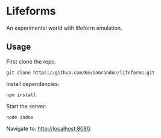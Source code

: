 # Lifeforms

An experimental world with lifeform emulation.

## Usage

First clone the repo.
```
git clone https://github.com/KevinGrandon/lifeforms.git
```

Install dependencies:
```
npm install
```

Start the server:
```
node index
```

Navigate to: <a href="http://localhost:8080">http://localhost:8080</a>.
